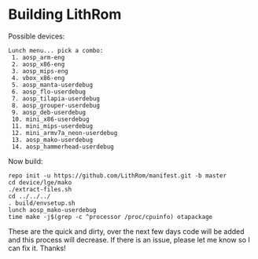 Building LithRom
========
Possible devices:

    Lunch menu... pick a combo:
     1. aosp_arm-eng
     2. aosp_x86-eng
     3. aosp_mips-eng
     4. vbox_x86-eng
     5. aosp_manta-userdebug
     6. aosp_flo-userdebug
     7. aosp_tilapia-userdebug
     8. aosp_grouper-userdebug
     9. aosp_deb-userdebug
     10. mini_x86-userdebug
     11. mini_mips-userdebug
     12. mini_armv7a_neon-userdebug
     13. aosp_mako-userdebug
     14. aosp_hammerhead-userdebug
     
Now build:

    repo init -u https://github.com/LithRom/manifest.git -b master
    cd device/lge/mako
    ./extract-files.sh
    cd ../../../
    . build/envsetup.sh
    lunch aosp_mako-userdebug
    time make -j$(grep -c ^processor /proc/cpuinfo) otapackage
    
These are the quick and dirty, over the next few days code will be added and this process will decrease. If there is an issue, please let me know so I can fix it. Thanks!
